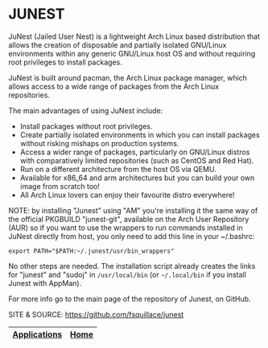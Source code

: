 # JUNEST

 JuNest (Jailed User Nest) is a lightweight Arch Linux based distribution that allows the creation of disposable and partially isolated GNU/Linux environments within any generic GNU/Linux host OS and without requiring root privileges to install packages.
 
 JuNest is built around pacman, the Arch Linux package manager, which allows access to a wide range of packages from the Arch Linux repositories.
 
 The main advantages of using JuNest include:

 - Install packages without root privileges.
 - Create partially isolated environments in which you can install packages without risking mishaps on production systems.
 - Access a wider range of packages, particularly on GNU/Linux distros with comparatively limited repositories (such as CentOS and Red Hat).
 - Run on a different architecture from the host OS via QEMU.
 - Available for x86_64 and arm architectures but you can build your own image from scratch too!
 - All Arch Linux lovers can enjoy their favourite distro everywhere!
 
 NOTE: by installing "Junest" using "AM" you're installing it the same way of
 the official PKGBUILD "junest-git", available on the Arch User Repository (AUR) so if you want to use the wrappers to run commands installed in JuNest directly from host, you only need to add this line in your ~/.bashrc:
 
 `export PATH="$PATH:~/.junest/usr/bin_wrappers"`
 
 No other steps are needed. The installation script already creates the links
 for "junest" and "sudoj" in `/usr/local/bin` (or `~/.local/bin` if you install
 Junest with AppMan).
 
 For more info go to the main page of the repository of Junest, on GitHub.
 
 SITE & SOURCE: https://github.com/fsquillace/junest

 | [Applications](https://portable-linux-apps.github.io/apps.html) | [Home](https://portable-linux-apps.github.io)
 | --- | --- |
